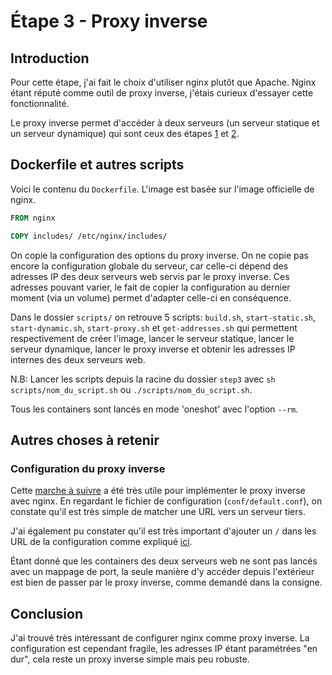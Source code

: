# Étape 3 - Proxy inverse

## Introduction
Pour cette étape, j'ai fait le choix d'utiliser nginx plutôt que Apache. Nginx étant réputé comme outil de proxy inverse, j'étais curieux d'essayer cette fonctionnalité.

Le proxy inverse permet d'accéder à deux serveurs (un serveur statique et un serveur dynamique) qui sont ceux des étapes [1](../step1/) et [2](../step2/).

## Dockerfile et autres scripts
Voici le contenu du `Dockerfile`. L'image est basée sur l'image officielle de nginx. 
```dockerfile
FROM nginx

COPY includes/ /etc/nginx/includes/
```
On copie la configuration des options du proxy inverse. On ne copie pas encore la configuration globale du serveur, car celle-ci dépend des adresses IP des deux serveurs web servis par le proxy inverse. Ces adresses pouvant varier, le fait de copier la configuration au dernier moment (via un volume) permet d'adapter celle-ci en conséquence.

Dans le dossier `scripts/` on retrouve 5 scripts:
`build.sh`, `start-static.sh`, `start-dynamic.sh`, `start-proxy.sh` et `get-addresses.sh` qui permettent respectivement de créer l'image, lancer le serveur statique, lancer le serveur dynamique, lancer le proxy inverse et obtenir les adresses IP internes des deux serveurs web.

N.B: Lancer les scripts depuis la racine du dossier `step3` avec `sh scripts/nom_du_script.sh` ou `./scripts/nom_du_script.sh`.

Tous les containers sont lancés en mode 'oneshot' avec l'option `--rm`.

## Autres choses à retenir

### Configuration du proxy inverse
Cette [marche à suivre](https://phoenixnap.com/kb/docker-nginx-reverse-proxy) a été très utile pour implémenter le proxy inverse avec nginx. En regardant le fichier de configuration (`conf/default.conf`), on constate qu'il est très simple de matcher une URL vers un serveur tiers.

J'ai également pu constater qu'il est très important d'ajouter un `/` dans les URL de la configuration comme expliqué [ici](https://stackoverflow.com/questions/16157893/nginx-proxy-pass-404-error-dont-understand-why).

Étant donné que les containers des deux serveurs web ne sont pas lancés avec un mappage de port, la seule manière d'y accéder depuis l'extérieur est bien de passer par le proxy inverse, comme demandé dans la consigne.

## Conclusion
J'ai trouvé très intéressant de configurer nginx comme proxy inverse. La configuration est cependant fragile, les adresses IP étant paramétrées "en dur", cela reste un proxy inverse simple mais peu robuste.
